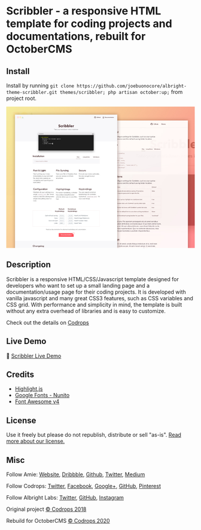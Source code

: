 # Scribbler - a responsive HTML template for coding projects and documentations, rebuilt for OctoberCMS

## Install
Install by running `git clone https://github.com/joebuonocore/albright-theme-scribbler.git themes/scribbler; php artisan october:up;` from project root.

![Scribbler Screenshot](./assets/images/theme-preview.png)

## Description
Scribbler is a responsive HTML/CSS/Javascript template designed for developers who want to set up a small landing page and a documentation/usage page for their coding projects. It is developed with vanilla javascript and many great CSS3 features, such as CSS variables and CSS grid. With performance and simplicity in mind, the template is built without any extra overhead of libraries and is easy to customize.

Check out the details on [Codrops](https://tympanus.net/codrops/2018/01/12/freebie-scribbler-website-template-html-sketch/)

## Live Demo
👋 [Scribbler Live Demo](https://tympanus.net/Freebies/scribbler/)

## Credits
*   [Highlight.js](https://highlightjs.org/)
*   [Google Fonts - Nunito](https://fonts.google.com/specimen/Nunito+Sans)
*   [Font Awesome v4](http://fontawesome.io/)

## License
Use it freely but please do not republish, distribute or sell "as-is". [Read more about our license.](http://tympanus.net/codrops/licensing/)

## Misc

Follow Amie: [Website](https://www.amie-chen.com/), [Dribbble](http://www.dribbble.com/amiechen01), [Github](https://github.com/amiechen), [Twitter](https://twitter.com/hyper_yolo), [Medium](https://medium.com/@hyperyolo)

Follow Codrops: [Twitter](http://www.twitter.com/codrops), [Facebook](http://www.facebook.com/pages/Codrops/159107397912), [Google+](https://plus.google.com/101095823814290637419), [GitHub](https://github.com/codrops), [Pinterest](http://www.pinterest.com/codrops/)

Follow Albright Labs: [Twitter](http://www.twitter.com/albrightlabs), [GitHub](https://github.com/albrightlabs), [Instagram](https://instagram.com/albrightlabs)

Original project
[© Codrops 2018](http://www.codrops.com)

Rebuild for OctoberCMS
[© Codrops 2020](https://albrightlabs.com)
